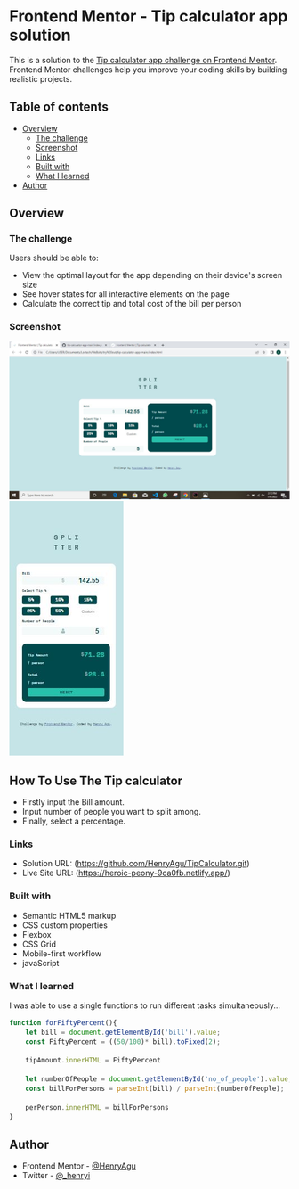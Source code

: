 # Frontend Mentor - Tip calculator app solution

This is a solution to the [Tip calculator app challenge on Frontend Mentor](https://www.frontendmentor.io/challenges/tip-calculator-app-ugJNGbJUX). Frontend Mentor challenges help you improve your coding skills by building realistic projects.


## Table of contents

- [Overview](#overview)
  - [The challenge](#the-challenge)
  - [Screenshot](#screenshot)
  - [Links](#links)
  - [Built with](#built-with)
  - [What I learned](#what-i-learned)
- [Author](#author)


## Overview

### The challenge

Users should be able to:

- View the optimal layout for the app depending on their device's screen size
- See hover states for all interactive elements on the page
- Calculate the correct tip and total cost of the bill per person

### Screenshot

![](./design/screenshot1.JPG)
![](./design/screenshot2.JPG)


## How To Use The Tip calculator

- Firstly input the Bill amount.
- Input number of people you want to split among.
- Finally, select a percentage.



### Links

- Solution URL: (https://github.com/HenryAgu/TipCalculator.git)
- Live Site URL: (https://heroic-peony-9ca0fb.netlify.app/)


### Built with

- Semantic HTML5 markup
- CSS custom properties
- Flexbox
- CSS Grid
- Mobile-first workflow
- javaScript

### What I learned

I was able to use a single functions to run different tasks simultaneously...


```js
function forFiftyPercent(){
    let bill = document.getElementById('bill').value;
    const FiftyPercent = ((50/100)* bill).toFixed(2);
    
    tipAmount.innerHTML = FiftyPercent

    let numberOfPeople = document.getElementById('no_of_people').value;
    const billForPersons = parseInt(bill) / parseInt(numberOfPeople);

    perPerson.innerHTML = billForPersons
}

```

## Author

- Frontend Mentor - [@HenryAgu](https://www.frontendmentor.io/profile/HenryAgu)
- Twitter - [@_henryi](https://www.twitter.com/_henryi)


